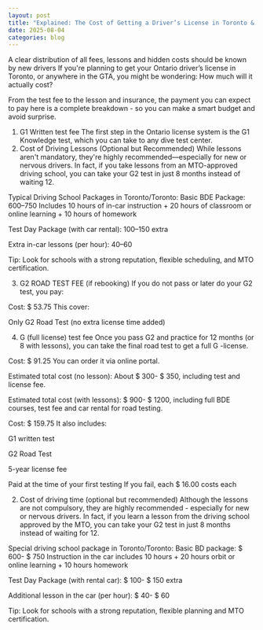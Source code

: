 ```yaml
---
layout: post
title: "Explained: The Cost of Getting a Driver’s License in Toronto & Toronto"
date: 2025-08-04
categories: blog
---
```


A clear distribution of all fees, lessons and hidden costs should be known by new drivers
If you're planning to get your Ontario driver’s license in Toronto, or anywhere in the GTA, you might be wondering: How much will it actually cost?

From the test fee to the lesson and insurance, the payment you can expect to pay here is a complete breakdown - so you can make a smart budget and avoid surprise.

1. G1 Written test fee
The first step in the Ontario license system is the G1 Knowledge test, which you can take to any dive test center.
2. Cost of Driving Lessons (Optional but Recommended)
While lessons aren't mandatory, they're highly recommended—especially for new or nervous drivers. In fact, if you take lessons from an MTO-approved driving school, you can take your G2 test in just 8 months instead of waiting 12.

Typical Driving School Packages in Toronto/Toronto:
Basic BDE Package: $600–$750
Includes 10 hours of in-car instruction + 20 hours of classroom or online learning + 10 hours of homework

Test Day Package (with car rental): $100–$150 extra

Extra in-car lessons (per hour): $40–$60

Tip: Look for schools with a strong reputation, flexible scheduling, and MTO certification.


3. G2 ROAD TEST FEE (if rebooking)
If you do not pass or later do your G2 test, you pay:

Cost: $ 53.75
This cover:

Only G2 Road Test (no extra license time added)

4. G (full license) test fee
Once you pass G2 and practice for 12 months (or 8 with lessons), you can take the final road test to get a full G -license.

Cost: $ 91.25
You can order it via online portal.

Estimated total cost (no lesson):
About $ 300- $ 350, including test and license fee.

Estimated total cost (with lessons):
$ 900- $ 1200, including full BDE courses, test fee and car rental for road testing.

Cost: $ 159.75
It also includes:

G1 written test

G2 Road Test

5-year license fee

 Paid at the time of your first testing
 If you fail, each $ 16.00 costs each

2. Cost of driving time (optional but recommended)
Although the lessons are not compulsory, they are highly recommended - especially for new or nervous drivers. In fact, if you learn a lesson from the driving school approved by the MTO, you can take your G2 test in just 8 months instead of waiting for 12.

Special driving school package in Toronto/Toronto:
Basic BD package: $ 600- $ 750
Instruction in the car includes 10 hours + 20 hours orbit or online learning + 10 hours homework

Test Day Package (with rental car): $ 100- $ 150 extra

Additional lesson in the car (per hour): $ 40- $ 60

Tip: Look for schools with a strong reputation, flexible planning and MTO certification.